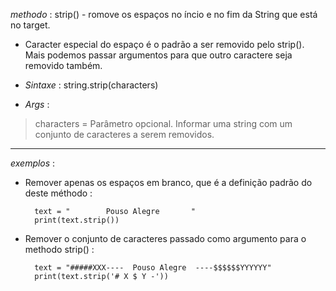 *methodo* : strip() - romove os espaços no íncio e no fim da String que está no target.

- Caracter especial do espaço é o padrão a ser removido pelo strip(). Mais podemos passar argumentos para que outro
caractere seja removido também.

- _Sintaxe_ : string.strip(characters)

- _Args_ : 

> characters = Parâmetro opcional. Informar uma string com um conjunto de caracteres a serem removidos.

---

_exemplos_ :


- Remover apenas os espaços em branco, que é a definição padrão do deste méthodo :

		text = "        Pouso Alegre       "
		print(text.strip())


- Remover o conjunto de caracteres passado como argumento para o methodo strip() :

		text = "#####XXX----  Pouso Alegre  ----$$$$$$YYYYYY"
		print(text.strip('# X $ Y -'))
